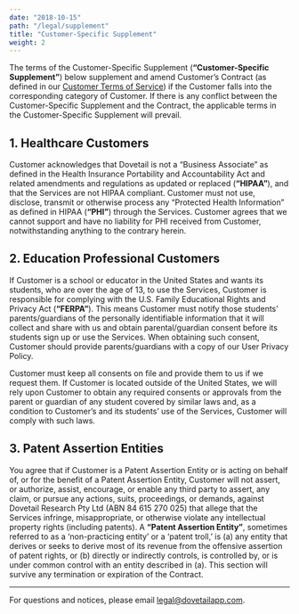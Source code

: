 ```yaml
---
date: "2018-10-15"
path: "/legal/supplement"
title: "Customer-Specific Supplement"
weight: 2
---
```


The terms of the Customer-Specific Supplement (**“Customer-Specific Supplement”**) below supplement and amend Customer’s Contract (as defined in our [Customer Terms of Service](/legal/customer-terms)) if the Customer falls into the corresponding category of Customer. If there is any conflict between the Customer-Specific Supplement and the Contract, the applicable terms in the Customer-Specific Supplement will prevail.

## 1. Healthcare Customers

Customer acknowledges that Dovetail is not a “Business Associate” as defined in the Health Insurance Portability and Accountability Act and related amendments and regulations as updated or replaced (**“HIPAA”**), and that the Services are not HIPAA compliant. Customer must not use, disclose, transmit or otherwise process any “Protected Health Information” as defined in HIPAA (**“PHI”**) through the Services. Customer agrees that we cannot support and have no liability for PHI received from Customer, notwithstanding anything to the contrary herein.

## 2. Education Professional Customers

If Customer is a school or educator in the United States and wants its students, who are over the age of 13, to use the Services, Customer is responsible for complying with the U.S. Family Educational Rights and Privacy Act (**“FERPA”**). This means Customer must notify those students’ parents/guardians of the personally identifiable information that it will collect and share with us and obtain parental/guardian consent before its students sign up or use the Services. When obtaining such consent, Customer should provide parents/guardians with a copy of our User Privacy Policy.

Customer must keep all consents on file and provide them to us if we request them. If Customer is located outside of the United States, we will rely upon Customer to obtain any required consents or approvals from the parent or guardian of any student covered by similar laws and, as a condition to Customer’s and its students’ use of the Services, Customer will comply with such laws.

## 3. Patent Assertion Entities

You agree that if Customer is a Patent Assertion Entity or is acting on behalf of, or for the benefit of a Patent Assertion Entity, Customer will not assert, or authorize, assist, encourage, or enable any third party to assert, any claim, or pursue any actions, suits, proceedings, or demands, against Dovetail Research Pty Ltd (ABN 84 615 270 025) that allege that the Services infringe, misappropriate, or otherwise violate any intellectual property rights (including patents). A **“Patent Assertion Entity”**, sometimes referred to as a ‘non-practicing entity’ or a ‘patent troll,’ is (a) any entity that derives or seeks to derive most of its revenue from the offensive assertion of patent rights, or (b) directly or indirectly controls, is controlled by, or is under common control with an entity described in (a). This section will survive any termination or expiration of the Contract.

---

For questions and notices, please email [legal@dovetailapp.com](mailto:legal@dovetailapp.com).
